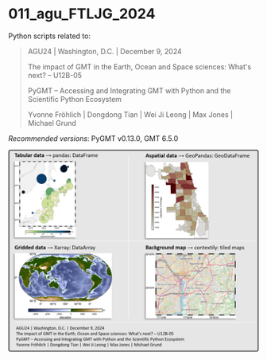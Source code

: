 # 011_agu_FTLJG_2024

Python scripts related to:

> AGU24 | Washington, D.C. | December 9, 2024
>
> The impact of GMT in the Earth, Ocean and Space sciences: What's next? – U12B-05
>
> PyGMT – Accessing and Integrating GMT with Python and the Scientific Python Ecosystem
>
> Yvonne Fröhlich | Dongdong Tian | Wei Ji Leong | Max Jones | Michael Grund

_Recommended versions_: PyGMT v0.13.0, GMT 6.5.0

![](https://github.com/yvonnefroehlich/gmt-pygmt-plotting/raw/main/_images/github_map_readme_011pygmt.png)
